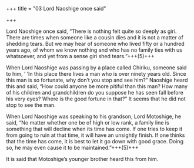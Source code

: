 +++
title = "03 Lord Naoshige once said"

+++

Lord Naoshige once said, “There is nothing felt quite so deeply as giri. There are times when someone like a cousin dies and it is not a matter of shedding tears. But we may hear of someone who lived fifty or a hundred years ago, of whom we know nothing and who has no family ties with us whatsoever, and yet from a sense giri shed tears.”+++(5)+++

When Lord Naoshige was passing by a place called Chiriku, someone said to him, ’ ’In this place there lives a man who is over ninety years old. Since this man is so fortunate, why don’t you stop and see him?” Naoshige heard this and said, “How could anyone be more pitiful than this man? How many of his children and grandchildren do you suppose he has seen fall before his very eyes? Where is the good fortune in that?” It seems that he did not stop to see the man.

When Lord Naoshige was speaking to his grandson, Lord Motoshige, he said, “No matter whether one be of high or low rank, a family line is something that will decline when its time has come. If one tries to keep it from going to ruin at that time, it will have an unsightly finish. If one thinks that the time has come, it is best to let it go down with good grace. Doing so, he may even cause it to be maintained.”+++(5)+++

It is said that Motoshige’s younger brother heard this from him.
